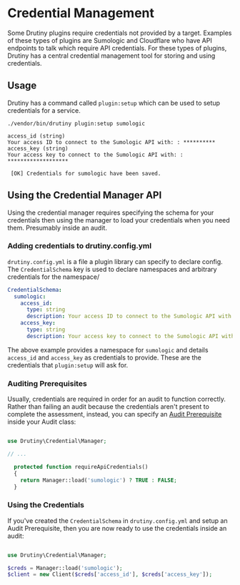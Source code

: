 # Credential Management

Some Drutiny plugins require credentials not provided by a target. Examples of
these types of plugins are Sumologic and Cloudflare who have API endpoints
to talk which require API credentials. For these types of plugins, Drutiny
has a central credential management tool for storing and using credentials.

## Usage

Drutiny has a command called `plugin:setup` which can be used to setup credentials
for a service.

```
./vendor/bin/drutiny plugin:setup sumologic

access_id (string)
Your access ID to connect to the Sumologic API with: : **********
access_key (string)
Your access key to connect to the Sumologic API with: : *******************

 [OK] Credentials for sumologic have been saved.

```

## Using the Credential Manager API
Using the credential manager requires specifying the schema for your
credentials then using the manager to load your credentials when you need them.
Presumably inside an audit.

### Adding credentials to drutiny.config.yml
`drutiny.config.yml` is a file a plugin library can specify to declare config.
The `CredentialSchema` key is used to declare namespaces and arbitrary credentials
for the namespace/

```yaml
CredentialSchema:
  sumologic:
    access_id:
      type: string
      description: Your access ID to connect to the Sumologic API with:
    access_key:
      type: string
      description: Your access key to connect to the Sumologic API with:
```
The above example provides a namespace for `sumologic` and details `access_id`
and `access_key` as credentials to provide. These are the credentials that
`plugin:setup` will ask for.

### Auditing Prerequisites
Usually, credentials are required in order for an audit to function correctly.
Rather than failing an audit because the credentials aren't present to complete
the assessment, instead, you can specify an [Audit Prerequisite](/audits/#audit-prerequisites)
inside your Audit class:

```php

use Drutiny\Credential\Manager;

// ...

  protected function requireApiCredentials()
  {
    return Manager::load('sumologic') ? TRUE : FALSE;
  }
```


### Using the Credentials
If you've created the `CredentialSchema` in `drutiny.config.yml` and setup an Audit
Prerequisite, then you are now ready to use the credentials inside an audit:

```php

use Drutiny\Credential\Manager;

$creds = Manager::load('sumologic');
$client = new Client($creds['access_id'], $creds['access_key']);
```
